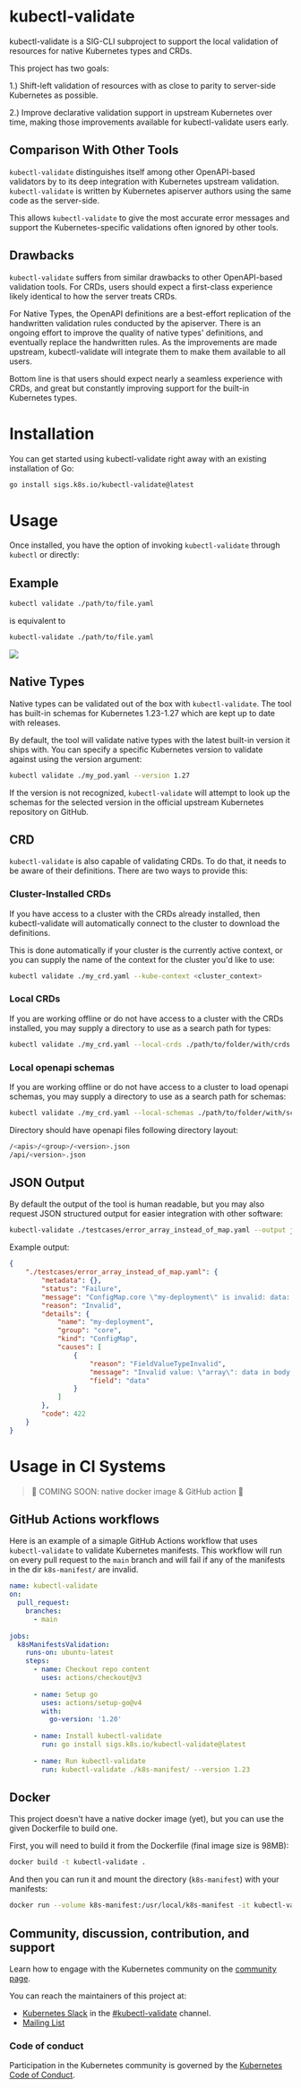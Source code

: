 # kubectl-validate

kubectl-validate is a SIG-CLI subproject to support the local validation of 
resources for native Kubernetes types and CRDs.

This project has two goals:

1.) Shift-left validation of resources with as close to parity to server-side
Kubernetes as possible.

2.) Improve declarative validation support in upstream Kubernetes over time,
making those improvements available for kubectl-validate users early.

## Comparison With Other Tools

`kubectl-validate` distinguishes itself among other OpenAPI-based validators by
to its deep integration with Kubernetes upstream validation. `kubectl-validate`
is written by Kubernetes apiserver authors using the same code as the server-side.

This allows `kubectl-validate` to give the most accurate error messages and support
the Kubernetes-specific validations often ignored by other tools.

## Drawbacks

`kubectl-validate` suffers from similar drawbacks to other OpenAPI-based validation tools.
For CRDs, users should expect a first-class experience likely identical to how the server treats CRDs.

For Native Types, the OpenAPI definitions are a best-effort replication of the
handwritten validation rules conducted by the apiserver. There is an ongoing 
effort to improve the quality of native types' definitions, and eventually replace 
the handwritten rules. As the improvements are made upstream, kubectl-validate 
will integrate them to make them available to all users.

Bottom line is that users should expect nearly a seamless experience with CRDs,
and great but constantly improving support for the built-in Kubernetes types.

# Installation

You can get started using kubectl-validate right away with an existing installation
of Go:

```sh
go install sigs.k8s.io/kubectl-validate@latest
```

# Usage

Once installed, you have the option of invoking `kubectl-validate` through
`kubectl` or directly:

## Example

```sh
kubectl validate ./path/to/file.yaml
```

is equivalent to 

```sh
kubectl-validate ./path/to/file.yaml
```

![](example-gif.gif)

## Native Types

Native types can be validated out of the box with `kubectl-validate`. The tool
has built-in schemas for Kubernetes 1.23-1.27 which are kept up to date with releases.

By default, the tool will validate native types with the latest built-in version it
ships with. You can specify a specific Kubernetes version to validate against 
using the version argument:

```sh
kubectl validate ./my_pod.yaml --version 1.27
```

If the version is not recognized, `kubectl-validate` will attempt to look up
the schemas for the selected version in the official upstream Kubernetes repository
on GitHub.

## CRD

`kubectl-validate` is also capable of validating CRDs. To do that, it needs to be
aware of their definitions. There are two ways to provide this:

### Cluster-Installed CRDs

If you have access to a cluster with the CRDs already installed, then kubectl-validate
will automatically connect to the cluster to download the definitions.

This is done automatically if your cluster is the currently active context,
or you can supply the name of the context for the cluster you'd like to use:

```sh
kubectl validate ./my_crd.yaml --kube-context <cluster_context>
```

### Local CRDs

If you are working offline or do not have access to a cluster with the CRDs installed,
you may supply a directory to use as a search path for types:

```sh
kubectl validate ./my_crd.yaml --local-crds ./path/to/folder/with/crds
```

### Local openapi schemas

If you are working offline or do not have access to a cluster to load openapi schemas,
you may supply a directory to use as a search path for schemas:

```sh
kubectl validate ./my_crd.yaml --local-schemas ./path/to/folder/with/schemas
```

Directory should have openapi files following directory layout:
```sh
/<apis>/<group>/<version>.json
/api/<version>.json
```

## JSON Output

By default the output of the tool is human readable, but you may also
request JSON structured output for easier integration with other software:

```sh
kubectl-validate ./testcases/error_array_instead_of_map.yaml --output json
```

Example output:
```json
{
    "./testcases/error_array_instead_of_map.yaml": {
        "metadata": {},
        "status": "Failure",
        "message": "ConfigMap.core \"my-deployment\" is invalid: data: Invalid value: \"array\": data in body must be of type object: \"array\"",
        "reason": "Invalid",
        "details": {
            "name": "my-deployment",
            "group": "core",
            "kind": "ConfigMap",
            "causes": [
                {
                    "reason": "FieldValueTypeInvalid",
                    "message": "Invalid value: \"array\": data in body must be of type object: \"array\"",
                    "field": "data"
                }
            ]
        },
        "code": 422
    }
}
```

# Usage in CI Systems

> 🚧 COMING SOON: native docker image & GitHub action 🚧

## GitHub Actions workflows

Here is an example of a simaple GitHub Actions workflow that uses `kubectl-validate` to validate Kubernetes manifests.
This workflow will run on every pull request to the `main` branch and will fail if any of the manifests in the dir `k8s-manifest/` are invalid.

```yaml
name: kubectl-validate
on:
  pull_request:
    branches:
      - main
  
jobs:
  k8sManifestsValidation:
    runs-on: ubuntu-latest
    steps:
      - name: Checkout repo content
        uses: actions/checkout@v3
        
      - name: Setup go
        uses: actions/setup-go@v4
        with:
          go-version: '1.20'
          
      - name: Install kubectl-validate
        run: go install sigs.k8s.io/kubectl-validate@latest
        
      - name: Run kubectl-validate
        run: kubectl-validate ./k8s-manifest/ --version 1.23
```

## Docker

This project doesn't have a native docker image (yet), but you can use the given Dockerfile to build one.

First, you will need to build it from the Dockerfile (final image size is 98MB):

```sh
docker build -t kubectl-validate .
```

And then you can run it and mount the directory (`k8s-manifest`) with your manifests:

```sh
docker run --volume k8s-manifest:/usr/local/k8s-manifest -it kubectl-validate --version 1.23 /usr/local/k8s-manifest/
``` 

## Community, discussion, contribution, and support

Learn how to engage with the Kubernetes community on the [community page](http://kubernetes.io/community/).

You can reach the maintainers of this project at:

- [Kubernetes Slack](https://slack.k8s.io/) in the [#kubectl-validate](https://kubernetes.slack.com/archives/C057WPL56BS) channel.
- [Mailing List](https://groups.google.com/a/kubernetes.io/g/dev)

### Code of conduct

Participation in the Kubernetes community is governed by the [Kubernetes Code of Conduct](code-of-conduct.md).

[owners]: https://git.k8s.io/community/contributors/guide/owners.md
[Creative Commons 4.0]: https://git.k8s.io/website/LICENSE
